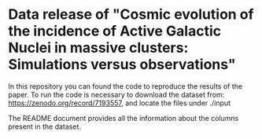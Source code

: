 # Data release of "Cosmic evolution of the incidence of Active Galactic Nuclei in massive clusters: Simulations versus observations"

In this repository you can found the code to reproduce the results of the paper. To run the code is necessary to download the dataset from: https://zenodo.org/record/7193557, and locate the files under ./input

The README document provides all the information about the columns present in the dataset.
